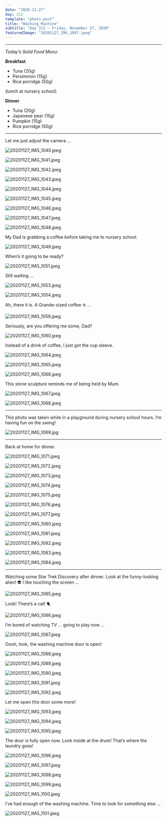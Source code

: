 ```yaml
---
date: "2020-11-27"
day: 312
template: "photo-post"
title: "Washing Machine"
subtitle: "Day 312 – Friday, November 27, 2020"
featuredImage: "20201127_IMG_1097.jpeg"
---
```


<hr />

_Today’s Solid Food Menu:_

**Breakfast**

- Tuna (20g)
- Persimmon (15g)
- Rice porridge (50g)

(lunch at nursery school)

**Dinner**

- Tuna (20g)
- Japanese pear (15g)
- Pumpkin (15g)
- Rice porridge (50g)

<hr />

Let me just adjust the camera …

![20201127_IMG_1040.jpeg](20201127_IMG_1040.jpeg)

![20201127_IMG_1041.jpeg](20201127_IMG_1041.jpeg)

![20201127_IMG_1042.jpeg](20201127_IMG_1042.jpeg)

![20201127_IMG_1043.jpeg](20201127_IMG_1043.jpeg)

![20201127_IMG_1044.jpeg](20201127_IMG_1044.jpeg)

![20201127_IMG_1045.jpeg](20201127_IMG_1045.jpeg)

![20201127_IMG_1046.jpeg](20201127_IMG_1046.jpeg)

![20201127_IMG_1047.jpeg](20201127_IMG_1047.jpeg)

![20201127_IMG_1048.jpeg](20201127_IMG_1048.jpeg)

My Dad is grabbing a coffee before taking me to nursery school.

![20201127_IMG_1049.jpeg](20201127_IMG_1049.jpeg)

When’s it going to be ready?

![20201127_IMG_1051.jpeg](20201127_IMG_1051.jpeg)

Still waiting …

![20201127_IMG_1053.jpeg](20201127_IMG_1053.jpeg)

![20201127_IMG_1054.jpeg](20201127_IMG_1054.jpeg)

Ah, there it is. A Grande-sized coffee ☕️ … 

![20201127_IMG_1059.jpeg](20201127_IMG_1059.jpeg)

Seriously, are you offering me some, Dad?

![20201127_IMG_1060.jpeg](20201127_IMG_1060.jpeg)

Instead of a drink of coffee, I just got the cup sleeve.

![20201127_IMG_1064.jpeg](20201127_IMG_1064.jpeg)

![20201127_IMG_1065.jpeg](20201127_IMG_1065.jpeg)

![20201127_IMG_1066.jpeg](20201127_IMG_1066.jpeg)

This stone sculpture reminds me of being held by Mum.

![20201127_IMG_1067.jpeg](20201127_IMG_1067.jpeg)

![20201127_IMG_1068.jpeg](20201127_IMG_1068.jpeg)

<hr />

This photo was taken while in a playground during nursery school hours. I’m having fun on the swing!

![20201127_IMG_1069.jpg](20201127_IMG_1069.jpg)

<hr />

Back at home for dinner.

![20201127_IMG_1071.jpeg](20201127_IMG_1071.jpeg)

![20201127_IMG_1072.jpeg](20201127_IMG_1072.jpeg)

![20201127_IMG_1073.jpeg](20201127_IMG_1073.jpeg)

![20201127_IMG_1074.jpeg](20201127_IMG_1074.jpeg)

![20201127_IMG_1075.jpeg](20201127_IMG_1075.jpeg)

![20201127_IMG_1076.jpeg](20201127_IMG_1076.jpeg)

![20201127_IMG_1077.jpeg](20201127_IMG_1077.jpeg)

![20201127_IMG_1080.jpeg](20201127_IMG_1080.jpeg)

![20201127_IMG_1081.jpeg](20201127_IMG_1081.jpeg)

![20201127_IMG_1082.jpeg](20201127_IMG_1082.jpeg)

![20201127_IMG_1083.jpeg](20201127_IMG_1083.jpeg)

![20201127_IMG_1084.jpeg](20201127_IMG_1084.jpeg)

<hr />

Watching some Star Trek Discovery after dinner. Look at the funny-looking alien! 👽 I like touching the screen …

![20201127_IMG_1085.jpeg](20201127_IMG_1085.jpeg)

Look! There’s a cat! 🐈

![20201127_IMG_1086.jpeg](20201127_IMG_1086.jpeg)

I’m bored of watching TV … going to play now …

![20201127_IMG_1087.jpeg](20201127_IMG_1087.jpeg)

Oooh, look, the washing machine door is open!

![20201127_IMG_1088.jpeg](20201127_IMG_1088.jpeg)

![20201127_IMG_1089.jpeg](20201127_IMG_1089.jpeg)

![20201127_IMG_1090.jpeg](20201127_IMG_1090.jpeg)

![20201127_IMG_1091.jpeg](20201127_IMG_1091.jpeg)

![20201127_IMG_1092.jpeg](20201127_IMG_1092.jpeg)

Let me open this door some more!

![20201127_IMG_1093.jpeg](20201127_IMG_1093.jpeg)

![20201127_IMG_1094.jpeg](20201127_IMG_1094.jpeg)

![20201127_IMG_1095.jpeg](20201127_IMG_1095.jpeg)

The door is fully open now. Look inside at the drum! That’s where the laundry goes!

![20201127_IMG_1096.jpeg](20201127_IMG_1096.jpeg)

![20201127_IMG_1097.jpeg](20201127_IMG_1097.jpeg)

![20201127_IMG_1098.jpeg](20201127_IMG_1098.jpeg)

![20201127_IMG_1099.jpeg](20201127_IMG_1099.jpeg)

![20201127_IMG_1100.jpeg](20201127_IMG_1100.jpeg)

I’ve had enough of the washing machine. Time to look for something else …

![20201127_IMG_1101.jpeg](20201127_IMG_1101.jpeg)
